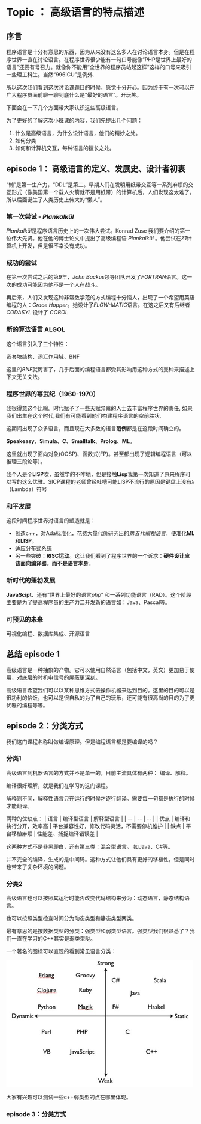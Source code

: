 # Topic ： 高级语言的特点描述

## 序言

程序语言是十分有意思的东西，因为从来没有这么多人在讨论语言本身。但是在程序世界一直在讨论语言。在程序世界很少能有一句口号能像“PHP是世界上最好的语言”还要有号召力。就像你不能用“全世界的程序员站起这样”这样的口号来吸引一些理工科生。当然“996ICU”是例外.

所以这次我们看到这次讨论课题目的时候，感觉十分开心。因为终于有一次可以在广大程序员面前聊一聊到底什么是“最好的语言”。开玩笑。

下面会在一下几个方面带大家认识这些高级语言。

为了更好的了解这次小班课的内容，我们先提出几个问题：
1. 什么是高级语言，为什么设计语言，他们的精妙之处。
2. 如何分类
3. 如何和计算机交互，每种语言的擅长之处。

## episode 1： 高级语言的定义、发展史、设计者初衷

“懒”是第一生产力，“DDL”是第二。早期人们在发明用纸带交互等一系列麻烦的交互形式（像美国第一个载人火箭就不是用纸带）的计算机后，人们发现这太难了。所以后面诞生了人类历史上伟大的“懒人”。

### 第一次尝试 - *Plankalkül*

*Plankalkül*是程序语言历史上的一次伟大尝试。Konrad Zuse 我们要介绍的第一位伟大先贤。他在他的博士论文中提出了高级编程语 *Plankalkül* 。他尝试在*Z1*计算机上开发，但是很不幸没有成功。

### 成功的尝试

在第一次尝试之后的第9年，*John Backus*领导团队开发了*FORTRAN*语言。这一次的成功可能因为他不是一个人在战斗。

再后来，人们又发现这种非常数学范的方式编程十分恼人，出现了一个希望用英语编程的人：*Grace Hopper*。她设计了*FLOW-MATIC*语言。在这之后又有后继者*CODASYL* 设计了 *COBOL*

### 新的算法语言 ALGOL

这个语言引入了三个特性：

嵌套块结构、词汇作用域、BNF

这里的*BNF*就厉害了，几乎后面的编程语言都受其影响用这种方式的变种来描述上下文无关文法。

### 程序世界的寒武纪（1960-1970）

我很得意这个比喻。时代赋予了一些天赋异禀的人士去丰富程序世界的责任, 如果我们出生在这个时代,我们有可能看到他们构建程序语言的空前胜状.

这期间出现了众多语言，而且现在大多数的语言**范例**都是在这段时间确立的。

**Speakeasy**、**Simula**、**C**、**Smalltalk**、**Prolog**、**ML**。

这里就出现了面向对象(OOSP)、函数式(FP)。甚至都出现了逻辑编程语言（可以推理三段论等）。

我个人是个**LISP**吹，虽然学的不咋地，但是接触**Lisp**我第一次知道了原来程序可以写的这么优雅。SICP课程的老师曾经吐槽可能LISP不流行的原因是键盘上没有`λ`（Lambda）符号

### 和平发展

这段时间程序世界对语言的塑造就是：
* 创造c++，对Ada标准化，花费大量代价研究出的*第五代编程语言*，便准化**ML**和**LISP**。
* 适应分布式系统
* 另一些突破：**RISC运动**。这让我们看到了程序世界的一个诉求：**硬件设计应该面向编译器，而不是语言本身**。

### 新时代的蓬勃发展

**JavaScipt**、还有“世界上最好的语言*php*” 和一系列功能语言（RAD）。这个阶段主要是为了提高程序员的生产力二开发新的语言如：Java、Pascal等。

### 可预见的未来

可视化编程、数据库集成、开源语言

## 总结 episode 1

高级语言是一种抽象的产物。它可以使用自然语言（包括中文，英文）更加易于使用，对底层的时机电信号的屏蔽更深刻。

高级语言希望我们可以以某种思维方式去操作机器来达到目的。这里的目的可以是很功利的恰饭，也可以是很自私的为了自己的玩乐，还可能有很高尚的目的为了更优雅的编程等等。

## episode 2：分类方式

我们这门课程名称叫做编译原理。但是编程语言都是要编译的吗？

### 分类1

高级语言到机器语言的方式并不是单一的，目前主流具体有两种： 编译、解释。

编译很好理解，就是我们在学习的这门课程。

解释则不同，解释性语言只在运行的时候才逐行翻译。需要每一句都是执行的时候才能翻译。

两种的优缺点：
| 语言 | 编译型语言 | 解释型语言 |
| -- | -- | -- |
| 优点 | 编译和执行分开，效率高 | 平台兼容性好，修改代码灵活，不需要停机维护 |
| 缺点 | 平台移植麻烦 | 性能差、捕捉编译错误差 |

这两种方式不是非黑即白，还有第三类：混合型语言。 如Java、C#等。

并不完全的编译，生成的是中间码。这种方式让他们具有更好的移植性。但是同时也带来了复杂环境的问题。

### 分类2

高级语言也可以按照其运行时能否改变代码结构来分为：动态语言，静态结构语言。

也可以按照类型检查时间分为动态类型和静态类型两类。

最有意思的是按数据类型的分类：强类型和弱类型语言。强类型我们很熟悉了？我们一直在学习的C++其实是弱类型哒。

一个著名的图标可以直观的看到常见语言分类：

![分类](../tasks/Task1/img/handout/fenlei.jpg)

大家有兴趣可以测试一些c++弱类型的点在哪里体现。

### episode 3：分类方式